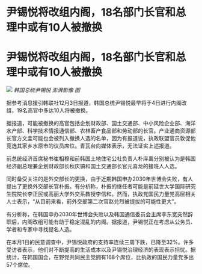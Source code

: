 # 尹锡悦将改组内阁，18名部门长官和总理中或有10人被撤换

# 尹锡悦将改组内阁，18名部门长官和总理中或有10人被撤换

![](https://inews.gtimg.com/om_bt/OU_LOyufKYGwkMlAvSSEpVmuksn6tXq8sbU2vNglvWQ54AA/1000)
_韩国总统尹锡悦 澎湃影像 图_

据参考消息援引韩联社12月3日报道，韩国总统尹锡悦最早将于4日进行内阁改组，19名高官中多达10人将被撤换。

据报道，可能被撤换的高官包括企划财政部、国土交通部、中小风险企业部、海洋水产部、科学技术情报通信部、农林畜产食品部和劳动部的长官。产业通商资源部长官方文圭可能也会被列入撤换人选的名单，因为有报道说，执政联盟官员敦促他竞选其家乡水原市的议员席位。青瓦台向媒体表示，无法证实上述报道。

前总统经济首席秘书崔相穆和前韩国土地住宅公社负责人朴庠禹分别被认为是韩国经济副总理兼企划财政部长秋庆镐和国土交通部长官元喜龙的接班人人选。

同时备受关注的是外交部长的更换，由于近期韩国申办2030年世博会失败，有人提出了更换外交部长官朴振。有分析称，朴振的继任者可能是前延世大学国际研究生院院长李正民或高丽大学外交系教授李信和。然而，执政党国民力量党高层相关人士表示，“从目前来看，前外交部第二次官赵兑烈被提拔的可能性更大”。

有分析称，在韩国申办2030年世博会失败以及韩国通信委员会主席李东宽突然辞职后，内阁改组可能有助于稳定混乱的内阁。据报道，尹锡悦正在考虑从公务员、学者和专家中寻找提名人选。

在本月1日的民意调查中，尹锡悦政府的支持率连续三周下跌，已降至32%。许多受访者表示，他们对不断提高的生活成本以及尹锡悦治理经济的表现表示担忧。据统计，在韩国国会，在野党共同民主党拥有168个席位，比执政的国民力量党多出57个席位。

